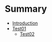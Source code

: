 # Summary

* [Introduction](README.md)
* [Test01](./Context/Test01.md)
	* [Test02](./Context/Test02.md)